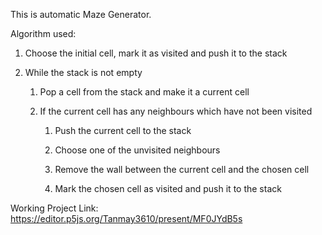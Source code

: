 This is automatic Maze Generator.

Algorithm used:

1. Choose the initial cell, mark it as visited and push it to the stack


2. While the stack is not empty


    1. Pop a cell from the stack and make it a current cell
    
    2. If the current cell has any neighbours which have not been visited
        
        1. Push the current cell to the stack

        2. Choose one of the unvisited neighbours
        
        3. Remove the wall between the current cell and the chosen cell
        
        4. Mark the chosen cell as visited and push it to the stack
 
Working Project Link: https://editor.p5js.org/Tanmay3610/present/MF0JYdB5s
